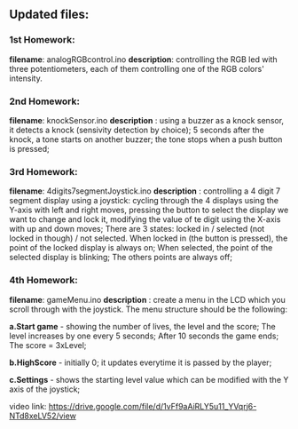 ## Updated files:
### 1st Homework: 
**filename**: analogRGBcontrol.ino
**description**: controlling the RGB led with three potentiometers, each of them controlling one of the RGB colors' intensity.
### 2nd Homework:
**filename**: knockSensor.ino
**description** : using a buzzer as a knock sensor, it detects a knock (sensivity detection by choice); 5 seconds after the knock, a tone starts on another buzzer; the tone stops when a push button is pressed;
### 3rd Homework:
**filename**: 4digits7segmentJoystick.ino
**description** : controlling a 4 digit 7 segment display using a joystick: cycling through the 4 displays using the Y-axis with left and right moves, pressing the button to select the display we want to change and lock it, modifying the value of te digit using the X-axis with up and down moves; There are 3 states: locked in / selected (not locked in though) / not selected. When locked in (the button is pressed), the point of the locked display is always on; When selected, the point of the selected display is blinking; The others points are always off;
### 4th Homework:
**filename**: gameMenu.ino
**description** : create a menu in the LCD which you scroll through with the joystick. The menu
structure should be the following: 

**a.Start game** - showing the number of lives, the level and the score; The level increases by one every 5 seconds; After 10 seconds the game ends; The score = 3xLevel;


**b.HighScore** - initially 0; it updates everytime it is passed by the player;


**c.Settings** - shows the starting level value which can be modified with the Y axis of the joystick; 



video link: https://drive.google.com/file/d/1vFf9aAiRLY5u11_YVqrj6-NTd8xeLV52/view
